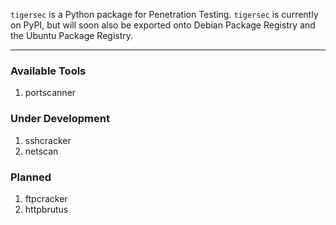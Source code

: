 `tigersec` is a Python package for Penetration Testing. `tigersec` is currently on PyPI, but will soon also be exported onto Debian Package Registry and the Ubuntu Package Registry.

______
### Available Tools
1. portscanner

### Under Development
1. sshcracker
2. netscan

### Planned
1. ftpcracker
2. httpbrutus